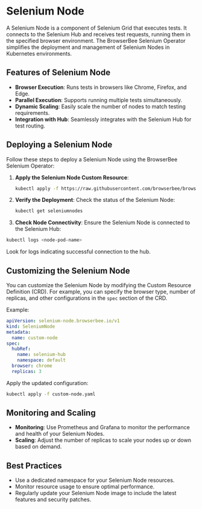 # Selenium Node

A Selenium Node is a component of Selenium Grid that executes tests. It connects to the Selenium Hub and receives test requests, running them in the specified browser environment. The BrowserBee Selenium Operator simplifies the deployment and management of Selenium Nodes in Kubernetes environments.

## Features of Selenium Node

- **Browser Execution**: Runs tests in browsers like Chrome, Firefox, and Edge.
- **Parallel Execution**: Supports running multiple tests simultaneously.
- **Dynamic Scaling**: Easily scale the number of nodes to match testing requirements.
- **Integration with Hub**: Seamlessly integrates with the Selenium Hub for test routing.

## Deploying a Selenium Node

Follow these steps to deploy a Selenium Node using the BrowserBee Selenium Operator:

1. **Apply the Selenium Node Custom Resource**:

    ```bash
    kubectl apply -f https://raw.githubusercontent.com/browserbee/browserbee-selenium-operator/main/config/samples/selenium-node_v1_seleniumnode.yaml
    ```

2. **Verify the Deployment**:
   Check the status of the Selenium Node:

    ```bash
    kubectl get seleniumnodes
    ```

3. **Check Node Connectivity**:
   Ensure the Selenium Node is connected to the Selenium Hub:

```bash
kubectl logs <node-pod-name>
```

Look for logs indicating successful connection to the hub.

## Customizing the Selenium Node

You can customize the Selenium Node by modifying the Custom Resource Definition (CRD). For example, you can specify the browser type, number of replicas, and other configurations in the `spec` section of the CRD.

Example:

```yaml
apiVersion: selenium-node.browserbee.io/v1
kind: SeleniumNode
metadata:
  name: custom-node
spec:
  hubRef:
    name: selenium-hub
    namespace: default
  browser: chrome
  replicas: 3
```

Apply the updated configuration:

```bash
kubectl apply -f custom-node.yaml
```

## Monitoring and Scaling

- **Monitoring**: Use Prometheus and Grafana to monitor the performance and health of your Selenium Nodes.
- **Scaling**: Adjust the number of replicas to scale your nodes up or down based on demand.

## Best Practices

- Use a dedicated namespace for your Selenium Node resources.
- Monitor resource usage to ensure optimal performance.
- Regularly update your Selenium Node image to include the latest features and security patches.
